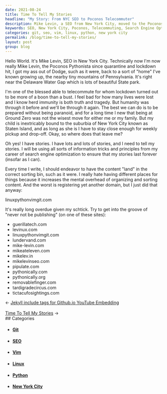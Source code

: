 ```yaml
---
date: 2021-08-24
title: Time To Tell My Stories
headline: "My Story: From NYC SEO to Poconos Telecommuter"
description: Mike Levin, a SEO from New York City, moved to the Poconos during the pandemic and has been telecommuting ever since. In order to make sure his stories last forever, he's using search engine optimization and has just registered a new domain, linuxpythonvimgit. Learn more about Mike's journey and his determination to make his stories last.
keywords: SEO, New York City, Poconos, Telecommuting, Search Engine Optimization, Domain, Linux, Python, Vim, Git, Lives Lost, Pandemic, Lockdown, Stories, Last Forever
categories: git, seo, vim, linux, python, new york city
permalink: /blog/time-to-tell-my-stories/
layout: post
group: blog
---
```



Hello World. It's Mike Levin, SEO in New York City. Technically now I'm now
really Mike Levin, the Poconos Pythonista since quarantine and lockdown hit, I
got my ass out of Dodge, such as it were, back to a sort of "home" I've known
growing up, the nearby tiny mountains of Pennsylvania. It's right near the
Delaware Water Gap which is lots of beautiful State park.

I'm one of the blessed able to telecommute for whom lockdown turned out to be
more of a boon than a bust. I feel bad for how many lives were lost and I know
herd immunity is both truth and tragedy. But humanity was through it before and
we'll be through it again.  The best we can do is to be prepared without being
paranoid, and for a long time I new that being at Ground Zero was not the
wisest move for either me or my family. But my child is inextricably bound to
the suburbia of New York City known as Staten Island, and as long as she is I
have to stay close enough for weekly pickup and drop-off. Okay, so where does
that leave me?

Oh yes! I have stories. I have lots and lots of stories, and I need to tell my
stories. I will be using all sorts of information tricks and principles from my
career of search engine optimization to ensure that my stories last forever
(insofar as I can).

Every time I write, I should endeavor to have the content "land" in the correct
sorting bin, such as it were. I really hate having different places for things
because it increases the mental overhead of organizing and sorting content. And
the worst is registering yet another domain, but I just did that anyway:

linuxpythonvimgit.com

It's really long overdue given my schtick. Try to get into the groove of "never
not be publishing" (on one of these sites):

- guerillatech.com
- levinux.com
- linuxpythonvimgit.com
- lundervand.com
- mike-levin.com
- mikeateleven.com
- mikelev.in
- mikelevinseo.com
- pipulate.com
- pythonically.com
- pythonically.org
- removablefinger.com
- tardigradecircus.com
- tictacufosightings.com


<div class="arrow-links"><div class="post-nav-prev"><span class="arrow">&larr;&nbsp;</span><a href="/blog/jekyll-include-tags-for-github-io-youtube-embedding/">Jekyll include tags for Github.io YouTube Embedding</a></div> &nbsp; <div class="post-nav-next"><a href="/blog/time-to-tell-my-stories/">Time To Tell My Stories</a><span class="arrow">&nbsp;&rarr;</span></div></div>
## Categories

<ul>
<li><h4><a href='/git/'>Git</a></h4></li>
<li><h4><a href='/seo/'>SEO</a></h4></li>
<li><h4><a href='/vim/'>Vim</a></h4></li>
<li><h4><a href='/linux/'>Linux</a></h4></li>
<li><h4><a href='/python/'>Python</a></h4></li>
<li><h4><a href='/new-york-city/'>New York City</a></h4></li></ul>